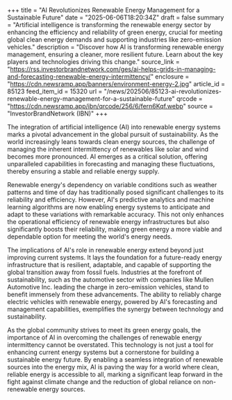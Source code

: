 +++
title = "AI Revolutionizes Renewable Energy Management for a Sustainable Future"
date = "2025-06-06T18:20:34Z"
draft = false
summary = "Artificial intelligence is transforming the renewable energy sector by enhancing the efficiency and reliability of green energy, crucial for meeting global clean energy demands and supporting industries like zero-emission vehicles."
description = "Discover how AI is transforming renewable energy management, ensuring a cleaner, more resilient future. Learn about the key players and technologies driving this change."
source_link = "https://rss.investorbrandnetwork.com/ges/ai-helps-grids-in-managing-and-forecasting-renewable-energy-intermittency/"
enclosure = "https://cdn.newsramp.app/banners/environment-energy-2.jpg"
article_id = 85123
feed_item_id = 15320
url = "/news/202506/85123-ai-revolutionizes-renewable-energy-management-for-a-sustainable-future"
qrcode = "https://cdn.newsramp.app/ibn/qrcode/256/6/fern6Kqf.webp"
source = "InvestorBrandNetwork (IBN)"
+++

<p>The integration of artificial intelligence (AI) into renewable energy systems marks a pivotal advancement in the global pursuit of sustainability. As the world increasingly leans towards clean energy sources, the challenge of managing the inherent intermittency of renewables like solar and wind becomes more pronounced. AI emerges as a critical solution, offering unparalleled capabilities in forecasting and managing these fluctuations, thereby ensuring a stable and reliable energy supply.</p><p>Renewable energy's dependency on variable conditions such as weather patterns and time of day has traditionally posed significant challenges to its reliability and efficiency. However, AI's predictive analytics and machine learning algorithms are now enabling energy systems to anticipate and adapt to these variations with remarkable accuracy. This not only enhances the operational efficiency of renewable energy infrastructures but also significantly boosts their reliability, making green energy a more viable and dependable option for meeting the world's energy needs.</p><p>The implications of AI's role in renewable energy extend beyond just improving current systems. It lays the foundation for a future-ready energy infrastructure that is resilient, adaptable, and capable of supporting the global transition away from fossil fuels. Industries at the forefront of sustainability, such as the automotive sector with companies like Mullen Automotive Inc. leading the charge in zero-emission vehicles, stand to benefit immensely from these advancements. The ability to reliably charge electric vehicles with renewable energy, powered by AI's forecasting and management capabilities, exemplifies the synergy between technology and sustainability.</p><p>As the global community strives to meet its green energy goals, the importance of AI in overcoming the challenges of renewable energy intermittency cannot be overstated. This technology is not just a tool for enhancing current energy systems but a cornerstone for building a sustainable energy future. By enabling a seamless integration of renewable sources into the energy mix, AI is paving the way for a world where clean, reliable energy is accessible to all, marking a significant leap forward in the fight against climate change and the reduction of global reliance on non-renewable energy sources.</p>